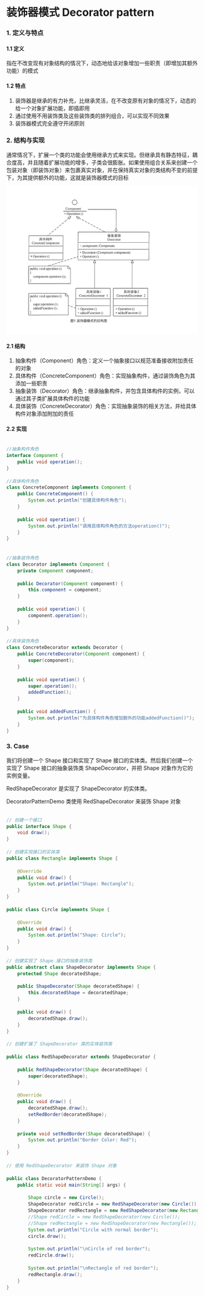 # 装饰器模式 Decorator pattern

### 1. 定义与特点

#### 1.1 定义

指在不改变现有对象结构的情况下，动态地给该对象增加一些职责（即增加其额外功能）的模式

#### 1.2 特点

1. 装饰器是继承的有力补充，比继承灵活，在不改变原有对象的情况下，动态的给一个对象扩展功能，即插即用
2. 通过使用不用装饰类及这些装饰类的排列组合，可以实现不同效果
3. 装饰器模式完全遵守开闭原则

### 2. 结构与实现

通常情况下，扩展一个类的功能会使用继承方式来实现。但继承具有静态特征，耦合度高，并且随着扩展功能的增多，子类会很膨胀。如果使用组合关系来创建一个包装对象（即装饰对象）来包裹真实对象，并在保持真实对象的类结构不变的前提下，为其提供额外的功能，这就是装饰器模式的目标

![img.png](img.png)

#### 2.1 结构

1. 抽象构件（Component）角色：定义一个抽象接口以规范准备接收附加责任的对象
2. 具体构件（ConcreteComponent）角色：实现抽象构件，通过装饰角色为其添加一些职责
3. 抽象装饰（Decorator）角色：继承抽象构件，并包含具体构件的实例，可以通过其子类扩展具体构件的功能
4. 具体装饰（ConcreteDecorator）角色：实现抽象装饰的相关方法，并给具体构件对象添加附加的责任

#### 2.2 实现

```java

//抽象构件角色
interface Component {
    public void operation();
}

//具体构件角色
class ConcreteComponent implements Component {
    public ConcreteComponent() {
        System.out.println("创建具体构件角色");
    }

    public void operation() {
        System.out.println("调用具体构件角色的方法operation()");
    }
}


//抽象装饰角色
class Decorator implements Component {
    private Component component;

    public Decorator(Component component) {
        this.component = component;
    }

    public void operation() {
        component.operation();
    }
}

//具体装饰角色
class ConcreteDecorator extends Decorator {
    public ConcreteDecorator(Component component) {
        super(component);
    }

    public void operation() {
        super.operation();
        addedFunction();
    }

    public void addedFunction() {
        System.out.println("为具体构件角色增加额外的功能addedFunction()");
    }
}

```

### 3. Case

我们将创建一个 Shape 接口和实现了 Shape 接口的实体类。然后我们创建一个实现了 Shape 接口的抽象装饰类 ShapeDecorator，并把 Shape 对象作为它的实例变量。

RedShapeDecorator 是实现了 ShapeDecorator 的实体类。

DecoratorPatternDemo 类使用 RedShapeDecorator 来装饰 Shape 对象

```java

// 创建一个接口
public interface Shape {
    void draw();
}

// 创建实现接口的实体类
public class Rectangle implements Shape {

    @Override
    public void draw() {
        System.out.println("Shape: Rectangle");
    }
}

public class Circle implements Shape {

    @Override
    public void draw() {
        System.out.println("Shape: Circle");
    }
}

// 创建实现了 Shape 接口的抽象装饰类
public abstract class ShapeDecorator implements Shape {
    protected Shape decoratedShape;

    public ShapeDecorator(Shape decoratedShape) {
        this.decoratedShape = decoratedShape;
    }

    public void draw() {
        decoratedShape.draw();
    }
}

// 创建扩展了 ShapeDecorator 类的实体装饰类

public class RedShapeDecorator extends ShapeDecorator {

    public RedShapeDecorator(Shape decoratedShape) {
        super(decoratedShape);
    }

    @Override
    public void draw() {
        decoratedShape.draw();
        setRedBorder(decoratedShape);
    }

    private void setRedBorder(Shape decoratedShape) {
        System.out.println("Border Color: Red");
    }
}

// 使用 RedShapeDecorator 来装饰 Shape 对象

public class DecoratorPatternDemo {
    public static void main(String[] args) {

        Shape circle = new Circle();
        ShapeDecorator redCircle = new RedShapeDecorator(new Circle());
        ShapeDecorator redRectangle = new RedShapeDecorator(new Rectangle());
        //Shape redCircle = new RedShapeDecorator(new Circle());
        //Shape redRectangle = new RedShapeDecorator(new Rectangle());
        System.out.println("Circle with normal border");
        circle.draw();

        System.out.println("\nCircle of red border");
        redCircle.draw();

        System.out.println("\nRectangle of red border");
        redRectangle.draw();
    }
}

```